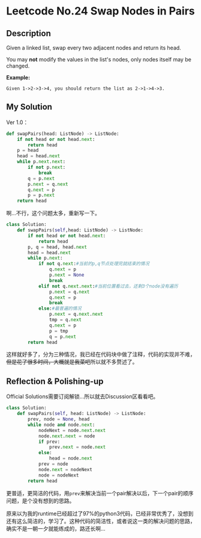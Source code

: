 # Leetcode No.24 Swap Nodes in Pairs

## Description

Given a linked list, swap every two adjacent nodes and return its head.

You may **not** modify the values in the list's nodes, only nodes itself may be changed.

 

**Example:**

```
Given 1->2->3->4, you should return the list as 2->1->4->3.
```

## My Solution

Ver 1.0：

```python
def swapPairs(head: ListNode) -> ListNode:
    if not head or not head.next:
        return head
    p = head
    head = head.next
    while p.next.next:
        if not p.next:
            break
        q = p.next
        p.next = q.next
        q.next = p
        p = p.next
    return head
```

 啊...不行，这个问题太多，重新写一下。

```python
class Solution:
    def swapPairs(self,head: ListNode) -> ListNode:
        if not head or not head.next:
            return head
        p, q = head, head.next
        head = head.next
        while p.next:
            if not q.next:#当前的p,q节点处理完就结束的情况
                q.next = p
                p.next = None
                break
            elif not q.next.next:#当前位置看过去，还剩3个node没有遍历
                p.next = q.next
                q.next = p
                break
            else:#最普遍的情况
                p.next = q.next.next
                tmp = q.next
                q.next = p
                p = tmp
                q = p.next
        return head
```

这样就好多了，分为三种情况，我已经在代码块中做了注释，代码的实现并不难，~~但是花了很多时间，大概就是我菜吧~~所以就不多赘述了。

## Reflection & Polishing-up

Official Solutions需要订阅解锁...所以就去Discussion区看看吧。

```python
class Solution:
    def swapPairs(self, head: ListNode) -> ListNode:
        prev, node = None, head
        while node and node.next:
            nodeNext = node.next.next
            node.next.next = node
            if prev:
                prev.next = node.next
            else:
                head = node.next
            prev = node
            node.next = nodeNext
            node = nodeNext
        return head
```

更普适，更简洁的代码，用`prev`来解决当前一个pair解决以后，下一个pair的顺序问题，是个没有想到的思路。

原来以为我的runtime已经超过了97%的python3代码，已经非常优秀了，没想到还有这么简洁的，学习了。这种代码的简洁性，或者说这一类的解决问题的思路，确实不是一朝一夕就能练成的，路还长啊...